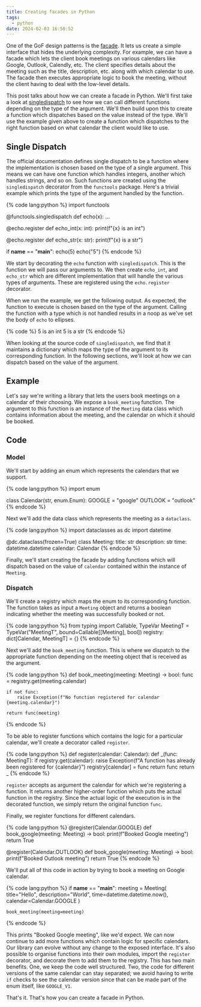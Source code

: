 ```yaml
---
title: Creating facades in Python
tags:
  - python
date: 2024-02-03 16:50:52
---
```


One of the GoF design patterns is the [facade](https://en.wikipedia.org/wiki/Facade_pattern). It lets us create a simple interface that hides the underlying complexity. For example, we can have a facade which lets the client book meetings on various calendars like Google, Outlook, Calendly, etc. The client specifies details about the meeting such as the title, description, etc. along with which calendar to use. The facade then executes appropriate logic to book the meeting, without the client having to deal with the low-level details. 

This post talks about how we can create a facade in Python. We'll first take a look at [singledispatch](https://docs.python.org/3/library/functools.html#functools.singledispatch) to see how we can call different functions depending on the type of the argument. We'll then build upon this to create a function which dispatches based on the value instead of the type. We'll use the example given above to create a function which dispatches to the right function based on what calendar the client would like to use.  

## Single Dispatch

The official documentation defines single dispatch to be a function where the implementation is chosen based on the type of a single argument. This means we can have one function which handles integers, another which handles strings, and so on. Such functions are created using the `singledispatch` decorator from the `functools` package. Here's a trivial example which prints the type of the argument handled by the function.  

{% code lang:python %}
import functools


@functools.singledispatch
def echo(x):
    ...


@echo.register
def echo_int(x: int):
    print(f"{x} is an int")


@echo.register
def echo_str(x: str):
    print(f"{x} is a str")


if __name__ == "__main__":
    echo(5)
    echo("5")
{% endcode %}  

We start by decorating the `echo` function with `singledispatch`. This is the function we will pass our arguments to. We then create `echo_int`, and `echo_str` which are different implementation that will handle the various types of arguments. These are registered using the `echo.register` decorator.  

When we run the example, we get the following output. As expected, the function to execute is chosen based on the type of the argument. Calling the function with a type which is not handled results in a noop as we've set the body of `echo` to ellipses.

{% code %}
5 is an int
5 is a str
{% endcode %}  

When looking at the source code of `singledispatch`, we find that it maintains a dictionary which maps the type of the argument to its corresponding function. In the following sections, we'll look at how we can dispatch based on the value of the argument.  

## Example  

Let's say we're writing a library that lets the users book meetings on a calendar of their choosing. We expose a `book_meeting` function. The argument to this function is an instance of the `Meeting` data class which contains information about the meeting, and the calendar on which it should be booked.   

## Code  

### Model

We'll start by adding an enum which represents the calendars that we support.  

{% code lang:python %}
import enum


class Calendar(str, enum.Enum):
    GOOGLE = "google"
    OUTLOOK = "outlook"
{% endcode %}  

Next we'll add the data class which represents the meeting as a `dataclass`.

{% code lang:python %}
import dataclasses as dc 
import datetime


@dc.dataclass(frozen=True)
class Meeting:
    title: str
    description: str
    time: datetime.datetime
    calendar: Calendar
{% endcode %}  

Finally, we'll start creating the facade by adding functions which will dispatch based on the value of `calendar` contained within the instance of `Meeting`.  

### Dispatch  

We'll create a registry which maps the enum to its corresponding function. The function takes as input a `Meeting` object and returns a boolean indicating whether the meeting was successfully booked or not.

{% code lang:python %}
from typing import Callable, TypeVar 
MeetingT = TypeVar("MeetingT", bound=Callable[[Meeting], bool])
registry: dict[Calendar, MeetingT] = {}
{% endcode %}  

Next we'll add the `book_meeting` function. This is where we dispatch to the appropriate function depending on the meeting object that is received as the argument.  

{% code lang:python %}
def book_meeting(meeting: Meeting) -> bool:
    func = registry.get(meeting.calendar)
    
    if not func:
        raise Exception(f"No function registered for calendar {meeting.calendar}")
    
    return func(meeting)
{% endcode %}  

To be able to register functions which contains the logic for a particular calendar, we'll create a decorator called `register`.  

{% code lang:python %}
def register(calendar: Calendar):
    def _(func: MeetingT):
        if registry.get(calendar):
            raise Exception(f"A function has already been registered for {calendar}")
        registry[calendar] = func
        return func
    return _
{% endcode %}  

`register` accepts as argument the calendar for which we're registering a function. It returns another higher-order function which puts the actual function in the registry. Since the actual logic of the execution is in the decorated function, we simply return the original function `func`.  

Finally, we register functions for different calendars.  

{% code lang:python %}
@register(Calendar.GOOGLE)
def book_google(meeting: Meeting) -> bool:
    print(f"Booked Google meeting")
    return True


@register(Calendar.OUTLOOK)
def book_google(meeting: Meeting) -> bool:
    print(f"Booked Outlook meeting")
    return True
{% endcode %}


We'll put all of this code in action by trying to book a meeting on Google calendar.  

{% code lang:python %}
if __name__ == "__main__":
    meeting = Meeting(
        title="Hello",
        description="World",
        time=datetime.datetime.now(),
        calendar=Calendar.GOOGLE
    )

    book_meeting(meeting=meeting)
{% endcode %}  

This prints "Booked Google meeting", like we'd expect. We can now continue to add more functions which contain logic for specific calendars. Our library can evolve without any change to the exposed interface. It's also possible to organise functions into their own modules, import the `register` decorator, and decorate them to add them to the registry. This has two main benefits. One, we keep the code well structured. Two, the code for different versions of the same calendar can stay separated; we avoid having to write `if` checks to see the calendar version since that can be made part of the enum itself, like `GOOGLE_V1`.  

That's it. That's how you can create a facade in Python.